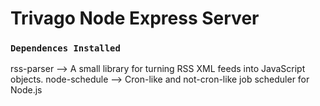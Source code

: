 # Trivago Node Express Server

### `Dependences Installed`

rss-parser --> A small library for turning RSS XML feeds into JavaScript objects.
node-schedule -->  Cron-like and not-cron-like job scheduler for Node.js



